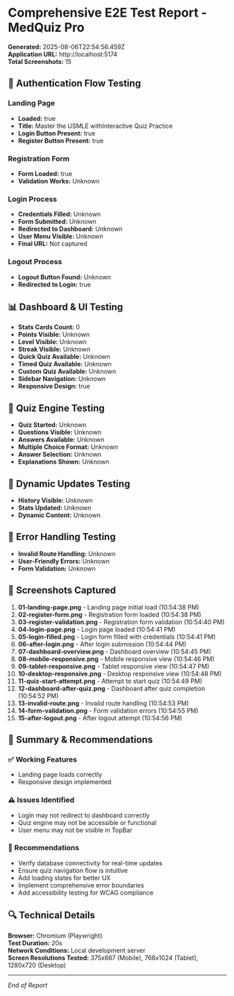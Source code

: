 # Comprehensive E2E Test Report - MedQuiz Pro
**Generated:** 2025-08-06T22:54:56.459Z  
**Application URL:** http://localhost:5174  
**Total Screenshots:** 15

## 🔐 Authentication Flow Testing

### Landing Page
- **Loaded:** true
- **Title:** Master the USMLE withInteractive Quiz Practice
- **Login Button Present:** true
- **Register Button Present:** true

### Registration Form
- **Form Loaded:** true
- **Validation Works:** Unknown

### Login Process
- **Credentials Filled:** Unknown
- **Form Submitted:** Unknown
- **Redirected to Dashboard:** Unknown
- **User Menu Visible:** Unknown
- **Final URL:** Not captured

### Logout Process
- **Logout Button Found:** Unknown
- **Redirected to Login:** true

## 📊 Dashboard & UI Testing

- **Stats Cards Count:** 0
- **Points Visible:** Unknown
- **Level Visible:** Unknown
- **Streak Visible:** Unknown
- **Quick Quiz Available:** Unknown
- **Timed Quiz Available:** Unknown
- **Custom Quiz Available:** Unknown
- **Sidebar Navigation:** Unknown
- **Responsive Design:** true

## 🎯 Quiz Engine Testing

- **Quiz Started:** Unknown
- **Questions Visible:** Unknown
- **Answers Available:** Unknown
- **Multiple Choice Format:** Unknown
- **Answer Selection:** Unknown
- **Explanations Shown:** Unknown

## 🔄 Dynamic Updates Testing

- **History Visible:** Unknown
- **Stats Updated:** Unknown
- **Dynamic Content:** Unknown

## 🚨 Error Handling Testing

- **Invalid Route Handling:** Unknown
- **User-Friendly Errors:** Unknown
- **Form Validation:** Unknown

## 📸 Screenshots Captured

1. **01-landing-page.png** - Landing page initial load (10:54:38 PM)
2. **02-register-form.png** - Registration form loaded (10:54:38 PM)
3. **03-register-validation.png** - Registration form validation (10:54:40 PM)
4. **04-login-page.png** - Login page loaded (10:54:41 PM)
5. **05-login-filled.png** - Login form filled with credentials (10:54:41 PM)
6. **06-after-login.png** - After login submission (10:54:44 PM)
7. **07-dashboard-overview.png** - Dashboard overview (10:54:45 PM)
8. **08-mobile-responsive.png** - Mobile responsive view (10:54:46 PM)
9. **09-tablet-responsive.png** - Tablet responsive view (10:54:47 PM)
10. **10-desktop-responsive.png** - Desktop responsive view (10:54:48 PM)
11. **11-quiz-start-attempt.png** - Attempt to start quiz (10:54:49 PM)
12. **12-dashboard-after-quiz.png** - Dashboard after quiz completion (10:54:52 PM)
13. **13-invalid-route.png** - Invalid route handling (10:54:53 PM)
14. **14-form-validation.png** - Form validation errors (10:54:55 PM)
15. **15-after-logout.png** - After logout attempt (10:54:56 PM)

## 🎯 Summary & Recommendations

### ✅ Working Features
- Landing page loads correctly
- Responsive design implemented

### ⚠️ Issues Identified
- Login may not redirect to dashboard correctly
- Quiz engine may not be accessible or functional
- User menu may not be visible in TopBar

### 🔧 Recommendations
- Verify database connectivity for real-time updates
- Ensure quiz navigation flow is intuitive
- Add loading states for better UX
- Implement comprehensive error boundaries
- Add accessibility testing for WCAG compliance

## 🔍 Technical Details

**Browser:** Chromium (Playwright)  
**Test Duration:** 20s  
**Network Conditions:** Local development server  
**Screen Resolutions Tested:** 375x667 (Mobile), 768x1024 (Tablet), 1280x720 (Desktop)

---
*End of Report*
